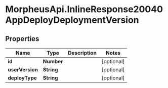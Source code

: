 # MorpheusApi.InlineResponse20040AppDeployDeploymentVersion

## Properties

Name | Type | Description | Notes
------------ | ------------- | ------------- | -------------
**id** | **Number** |  | [optional] 
**userVersion** | **String** |  | [optional] 
**deployType** | **String** |  | [optional] 


